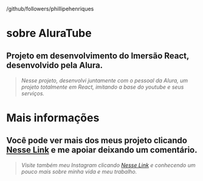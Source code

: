 /github/followers/phillipehenriques

# sobre AluraTube 

## Projeto em desenvolvimento do Imersão React, desenvolvido pela Alura.

> ###### Nesse projeto, desenvolvi juntamente com o pessoal da Alura, um projeto totalmente em React, imitando a base do youtube e seus serviços.

# Mais informações

## Você pode ver mais dos meus projeto clicando [Nesse Link](https://github.com/phillipehenriques/) e me apoiar deixando um comentário.

> ###### Visite também meu Instagram clicando [Nesse Link](https://www.instagram.com/ph_aranoia/) e conhecendo um pouco mais sobre minha vida e meu trabalho.